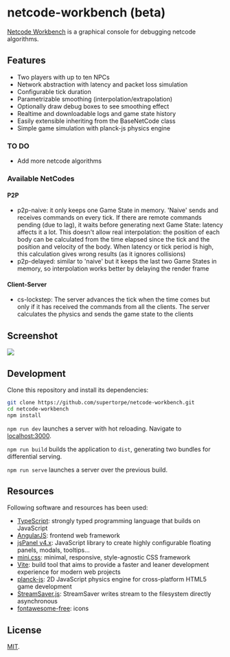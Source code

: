# netcode-workbench (beta)

[Netcode Workbench](https://supertorpe.github.io/netcode-workbench/) is a graphical console for debugging netcode algorithms.

## Features
- Two players with up to ten NPCs
- Network abstraction with latency and packet loss simulation
- Configurable tick duration
- Parametrizable smoothing (interpolation/extrapolation)
- Optionally draw debug boxes to see smoothing effect
- Realtime and downloadable logs and game state history
- Easily extensible inheriting from the BaseNetCode class
- Simple game simulation with planck-js physics engine

### TO DO
- Add more netcode algorithms

### Available NetCodes
#### P2P
- p2p-naive: it only keeps one Game State in memory. 'Naive' sends and receives commands on every tick. If there are remote commands pending (due to lag), it waits before generating next Game State: latency affects it a lot. This doesn't allow real interpolation: the position of each body can be calculated from the time elapsed since the tick and the position and velocity of the body. When latency or tick period is high, this calculation gives wrong results (as it ignores collisions)
- p2p-delayed: similar to 'naive' but it keeps the last two Game States in memory, so interpolation works better by delaying the render frame
#### Client-Server
- cs-lockstep: The server advances the tick when the time comes but only if it has received the commands from all the clients. The server calculates the physics and sends the game state to the clients
## Screenshot
<img src="https://supertorpe.github.io/netcode-workbench/assets/screenshot.png" />

## Development

Clone this repository and install its dependencies:

```bash
git clone https://github.com/supertorpe/netcode-workbench.git
cd netcode-workbench
npm install
```

`npm run dev` launches a server with hot reloading. Navigate to [localhost:3000](http://localhost:3000).

`npm run build` builds the application to `dist`, generating two bundles for differential serving.

`npm run serve` launches a server over the previous build.

## Resources

Following software and resources has been used:

* [TypeScript](https://www.typescriptlang.org): strongly typed programming language that builds on JavaScript
* [AngularJS](https://angularjs.org): frontend web framework
* [jsPanel v4.x](https://www.jspanel.de): JavaScript library to create highly configurable floating panels, modals, tooltips...
* [mini.css](https://minicss.org): minimal, responsive, style-agnostic
CSS framework
* [Vite](https://vitejs.dev): build tool that aims to provide a faster and leaner development experience for modern web projects
* [planck-js](https://piqnt.com/planck.js): 2D JavaScript physics engine for cross-platform HTML5 game development
* [StreamSaver.js](https://github.com/jimmywarting/StreamSaver.js): StreamSaver writes stream to the filesystem directly asynchronous
* [fontawesome-free](https://fontawesome.com): icons

## License

[MIT](LICENSE).

